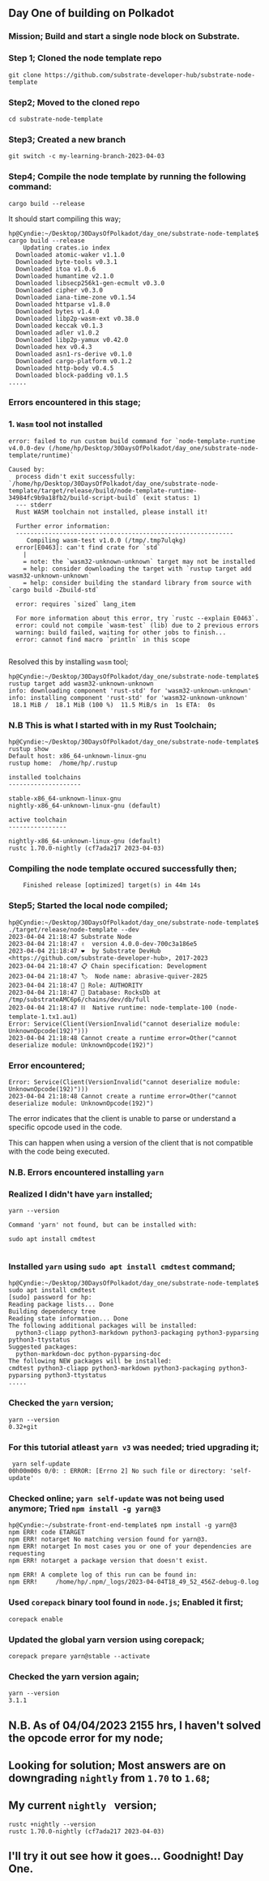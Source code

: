 ## Day One of building on Polkadot

### Mission; Build and start a single node block on Substrate.

### Step 1; Cloned the node template repo

```
git clone https://github.com/substrate-developer-hub/substrate-node-template
```

### Step2; Moved to the cloned repo

```
cd substrate-node-template
```

### Step3; Created a new branch

```
git switch -c my-learning-branch-2023-04-03
```

### Step4; Compile the node template by running the following command:

```
cargo build --release
```

It should start compiling this way;

```
hp@Cyndie:~/Desktop/30DaysOfPolkadot/day_one/substrate-node-template$ cargo build --release
    Updating crates.io index
  Downloaded atomic-waker v1.1.0
  Downloaded byte-tools v0.3.1
  Downloaded itoa v1.0.6
  Downloaded humantime v2.1.0
  Downloaded libsecp256k1-gen-ecmult v0.3.0
  Downloaded cipher v0.3.0
  Downloaded iana-time-zone v0.1.54
  Downloaded httparse v1.8.0
  Downloaded bytes v1.4.0
  Downloaded libp2p-wasm-ext v0.38.0
  Downloaded keccak v0.1.3
  Downloaded adler v1.0.2
  Downloaded libp2p-yamux v0.42.0
  Downloaded hex v0.4.3
  Downloaded asn1-rs-derive v0.1.0
  Downloaded cargo-platform v0.1.2
  Downloaded http-body v0.4.5
  Downloaded block-padding v0.1.5
.....
```

### Errors encountered in this stage;

### 1. `Wasm` tool not installed

```
error: failed to run custom build command for `node-template-runtime v4.0.0-dev (/home/hp/Desktop/30DaysOfPolkadot/day_one/substrate-node-template/runtime)`

Caused by:
  process didn't exit successfully: `/home/hp/Desktop/30DaysOfPolkadot/day_one/substrate-node-template/target/release/build/node-template-runtime-34984fc9b9a18fb2/build-script-build` (exit status: 1)
  --- stderr
  Rust WASM toolchain not installed, please install it!

  Further error information:
  ------------------------------------------------------------
     Compiling wasm-test v1.0.0 (/tmp/.tmp7ulqkg)
  error[E0463]: can't find crate for `std`
    |
    = note: the `wasm32-unknown-unknown` target may not be installed
    = help: consider downloading the target with `rustup target add wasm32-unknown-unknown`
    = help: consider building the standard library from source with `cargo build -Zbuild-std`

  error: requires `sized` lang_item

  For more information about this error, try `rustc --explain E0463`.
  error: could not compile `wasm-test` (lib) due to 2 previous errors
  warning: build failed, waiting for other jobs to finish...
  error: cannot find macro `println` in this scope


```

Resolved this by installing `wasm` tool;

```
hp@Cyndie:~/Desktop/30DaysOfPolkadot/day_one/substrate-node-template$ rustup target add wasm32-unknown-unknown
info: downloading component 'rust-std' for 'wasm32-unknown-unknown'
info: installing component 'rust-std' for 'wasm32-unknown-unknown'
 18.1 MiB /  18.1 MiB (100 %)  11.5 MiB/s in  1s ETA:  0s

```

### N.B This is what I started with in my Rust Toolchain;

```
hp@Cyndie:~/Desktop/30DaysOfPolkadot/day_one/substrate-node-template$ rustup show
Default host: x86_64-unknown-linux-gnu
rustup home:  /home/hp/.rustup

installed toolchains
--------------------

stable-x86_64-unknown-linux-gnu
nightly-x86_64-unknown-linux-gnu (default)

active toolchain
----------------

nightly-x86_64-unknown-linux-gnu (default)
rustc 1.70.0-nightly (cf7ada217 2023-04-03)

```

### Compiling the node template occured successfully then;

```
    Finished release [optimized] target(s) in 44m 14s

```

### Step5; Started the local node compiled;

```
hp@Cyndie:~/Desktop/30DaysOfPolkadot/day_one/substrate-node-template$ ./target/release/node-template --dev
2023-04-04 21:18:47 Substrate Node    
2023-04-04 21:18:47 ✌️  version 4.0.0-dev-700c3a186e5    
2023-04-04 21:18:47 ❤️  by Substrate DevHub <https://github.com/substrate-developer-hub>, 2017-2023    
2023-04-04 21:18:47 📋 Chain specification: Development    
2023-04-04 21:18:47 🏷  Node name: abrasive-quiver-2825    
2023-04-04 21:18:47 👤 Role: AUTHORITY    
2023-04-04 21:18:47 💾 Database: RocksDb at /tmp/substrateAMC6p6/chains/dev/db/full    
2023-04-04 21:18:47 ⛓  Native runtime: node-template-100 (node-template-1.tx1.au1)    
Error: Service(Client(VersionInvalid("cannot deserialize module: UnknownOpcode(192)")))
2023-04-04 21:18:48 Cannot create a runtime error=Other("cannot deserialize module: UnknownOpcode(192)")

```

### Error encountered; 
```
Error: Service(Client(VersionInvalid("cannot deserialize module: UnknownOpcode(192)")))
2023-04-04 21:18:48 Cannot create a runtime error=Other("cannot deserialize module: UnknownOpcode(192)")

```
The error indicates that the client is unable to parse or understand a specific opcode used in the code. 

This can happen when using a version of the client that is not compatible with the code being executed.



### N.B. Errors encountered installing `yarn`

### Realized I didn't have `yarn` installed;

```
yarn --version

Command 'yarn' not found, but can be installed with:

sudo apt install cmdtest


```
### Installed `yarn` using `sudo apt install cmdtest` command;

```
hp@Cyndie:~/Desktop/30DaysOfPolkadot/day_one/substrate-node-template$ sudo apt install cmdtest
[sudo] password for hp: 
Reading package lists... Done
Building dependency tree       
Reading state information... Done
The following additional packages will be installed:
  python3-cliapp python3-markdown python3-packaging python3-pyparsing python3-ttystatus
Suggested packages:
  python-markdown-doc python-pyparsing-doc
The following NEW packages will be installed:
cmdtest python3-cliapp python3-markdown python3-packaging python3-pyparsing python3-ttystatus
.....
```

### Checked the `yarn` version;

```
yarn --version
0.32+git
```

### For this tutorial atleast `yarn v3` was needed; tried upgrading it;

```
 yarn self-update
00h00m00s 0/0: : ERROR: [Errno 2] No such file or directory: 'self-update'

```

### Checked online; `yarn self-update` was not being used anymore; Tried `npm install -g yarn@3`

```
hp@Cyndie:~/substrate-front-end-template$ npm install -g yarn@3
npm ERR! code ETARGET
npm ERR! notarget No matching version found for yarn@3.
npm ERR! notarget In most cases you or one of your dependencies are requesting
npm ERR! notarget a package version that doesn't exist.

npm ERR! A complete log of this run can be found in:
npm ERR!     /home/hp/.npm/_logs/2023-04-04T18_49_52_456Z-debug-0.log

```

### Used `corepack` binary tool found in `node.js`; Enabled it first;

```
corepack enable
```

### Updated the global yarn version using corepack;

```
corepack prepare yarn@stable --activate
```

### Checked the yarn version again;

```
yarn --version
3.1.1

```


## N.B. As of 04/04/2023 2155 hrs, I haven't solved the opcode error for my node;
## Looking for solution; Most answers are on downgrading `nightly` from `1.70` to `1.68`;

## My current `nightly ` version;

```
rustc +nightly --version
rustc 1.70.0-nightly (cf7ada217 2023-04-03)

```
## I'll try it out see how it goes... Goodnight! Day One. 



